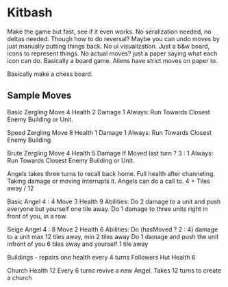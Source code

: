 # Kitbash

Make the game but fast, see if it even works.
No seralization needed, no deltas needed. Though how to do reversal? Maybe you can undo moves by just manually putting things back.
No ui visualization. 
Just a b&w board, icons to represent things. 
	No actual moves? just a paper saying what each icon can do. Basically a board game.
	Aliens have strict moves on paper to.

Basically make a chess board.

## Sample Moves
Basic Zergling
Move 4
Health 2
Damage 1
Always: Run Towards Closest Enemy Building or Unit.

Speed Zergling
Move 8
Health 1
Damage 1
Always: Run Towards Closest Enemy Building

Brute Zergling
Move 4
Health 5
Damage If Moved last turn ? 3 : 1
Always: Run Towards Closest Enemy Building or Unit.



Angels takes three turns to recall back home. Full health after channeling.
Taking damage or moving interrupts it.
Angels can do a call to. 4 + Tiles away / 12

Basic Angel
4 : 4
Move 3
Health 9
Abilities:
	Do 2 damage to a unit and push everyone but yourself one tile away.
	Do 1 damage to three units right in front of you, in a row.

Seige Angel
4 : 8
Move 2
Health 6
Abilities:
	Do (hasMoved ? 2 : 4) damage to a unit max 12 tiles away, min 2 tiles away
	Do 1 damage and push the unit infront of you 6 tiles away and yourself 1 tile away


Buildings - repairs one health every 4 turns
Followers Hut
Health 6


Church
Health 12
Every 6 turns revive a new Angel.
Takes 12 turns to create a church